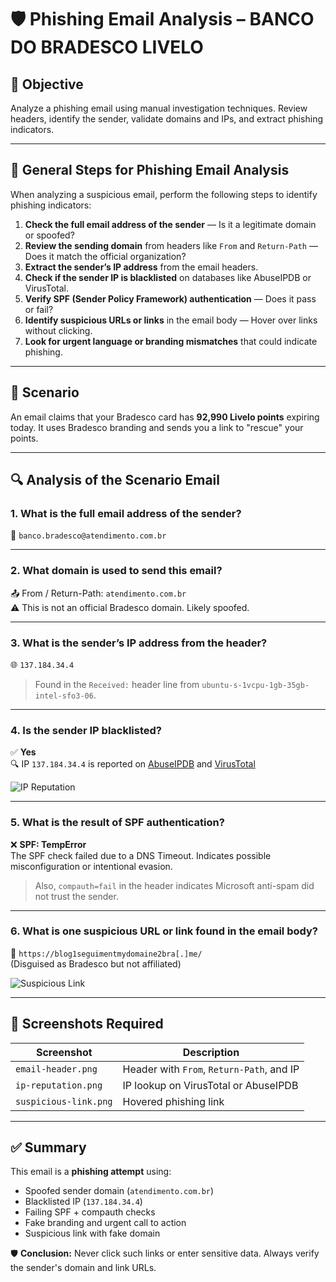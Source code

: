 # 🛡️ Phishing Email Analysis – BANCO DO BRADESCO LIVELO

## 🎯 Objective

Analyze a phishing email using manual investigation techniques. Review headers, identify the sender, validate domains and IPs, and extract phishing indicators.

---

## 🧪 General Steps for Phishing Email Analysis

When analyzing a suspicious email, perform the following steps to identify phishing indicators:

1. **Check the full email address of the sender** — Is it a legitimate domain or spoofed?  
2. **Review the sending domain** from headers like `From` and `Return-Path` — Does it match the official organization?  
3. **Extract the sender’s IP address** from the email headers.  
4. **Check if the sender IP is blacklisted** on databases like AbuseIPDB or VirusTotal.  
5. **Verify SPF (Sender Policy Framework) authentication** — Does it pass or fail?  
6. **Identify suspicious URLs or links** in the email body — Hover over links without clicking.  
7. **Look for urgent language or branding mismatches** that could indicate phishing.  

---

## 🧪 Scenario

An email claims that your Bradesco card has **92,990 Livelo points** expiring today. It uses Bradesco branding and sends you a link to "rescue" your points.

---

## 🔍 Analysis of the Scenario Email

### 1. What is the full email address of the sender?

📧 `banco.bradesco@atendimento.com.br`

---

### 2. What domain is used to send this email?

📤 From / Return-Path: `atendimento.com.br`  
⚠️ This is not an official Bradesco domain. Likely spoofed.

---

### 3. What is the sender’s IP address from the header?

🌐 `137.184.34.4`

> Found in the `Received:` header line from `ubuntu-s-1vcpu-1gb-35gb-intel-sfo3-06`.

---

### 4. Is the sender IP blacklisted?

✅ **Yes**  
🔍 IP `137.184.34.4` is reported on [AbuseIPDB](https://abuseipdb.com) and [VirusTotal](https://www.virustotal.com/gui/ip-address/137.184.34.4)

![IP Reputation](screenshots/ip-reputation.png)

---

### 5. What is the result of SPF authentication?

❌ **SPF: TempError**  
The SPF check failed due to a DNS Timeout. Indicates possible misconfiguration or intentional evasion.

> Also, `compauth=fail` in the header indicates Microsoft anti-spam did not trust the sender.

---

### 6. What is one suspicious URL or link found in the email body?

🔗 `https://blog1seguimentmydomaine2bra[.]me/`  
(Disguised as Bradesco but not affiliated)

![Suspicious Link](screenshots/suspicious-link.png)

---

## 📸 Screenshots Required

| Screenshot         | Description                                 |
|--------------------|---------------------------------------------|
| `email-header.png`  | Header with `From`, `Return-Path`, and IP  |
| `ip-reputation.png` | IP lookup on VirusTotal or AbuseIPDB        |
| `suspicious-link.png` | Hovered phishing link                      |

---

## ✅ Summary

This email is a **phishing attempt** using:

- Spoofed sender domain (`atendimento.com.br`)  
- Blacklisted IP (`137.184.34.4`)  
- Failing SPF + compauth checks  
- Fake branding and urgent call to action  
- Suspicious link with fake domain  

🛡️ **Conclusion:** Never click such links or enter sensitive data. Always verify the sender's domain and link URLs.

